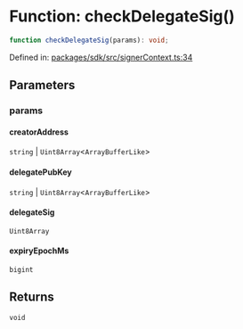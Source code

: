 # Function: checkDelegateSig()

```ts
function checkDelegateSig(params): void;
```

Defined in: [packages/sdk/src/signerContext.ts:34](https://github.com/towns-protocol/towns/blob/0db1fd0ac7258e8db8cedfb6183e8eade8284fa1/packages/sdk/src/signerContext.ts#L34)

## Parameters

### params

#### creatorAddress

`string` \| `Uint8Array`\<`ArrayBufferLike`\>

#### delegatePubKey

`string` \| `Uint8Array`\<`ArrayBufferLike`\>

#### delegateSig

`Uint8Array`

#### expiryEpochMs

`bigint`

## Returns

`void`

